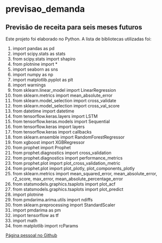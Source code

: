 # previsao_demanda
## Previsão de receita para seis meses futuros
Este projeto foi elaborado no Python. A lista de bibliotecas utilizadas foi:

1. import pandas as pd
2. import scipy.stats as stats
3. from scipy.stats import shapiro
4. from plotnine import *
5. import seaborn as sns
6. import numpy as np
7. import matplotlib.pyplot as plt
8. import warnings
9. from sklearn.linear_model import LinearRegression
10. from sklearn.metrics import mean_absolute_error
11. from sklearn.model_selection import cross_validate
12. from sklearn.model_selection import cross_val_score
13. from datetime import datetime
14. from tensorflow.keras.layers import LSTM
15. from tensorflow.keras.models import Sequential
16. from tensorflow.keras import layers
17. from tensorflow.keras import callbacks
18. from sklearn.ensemble import RandomForestRegressor
19. from xgboost import XGBRegressor
20. from prophet import Prophet
21. from prophet.diagnostics import cross_validation
22. from prophet.diagnostics import performance_metrics
23. from prophet.plot import plot_cross_validation_metric
24. from prophet.plot import plot_plotly, plot_components_plotly
25. from sklearn.metrics import mean_squared_error, mean_absolute_error, r2_score, max_error, mean_absolute_percentage_error
26. from statsmodels.graphics.tsaplots import plot_acf
27. from statsmodels.graphics.tsaplots import plot_predict
28. import plotnine
29. from pmdarima.arima.utils import ndiffs
30. from sklearn.preprocessing import StandardScaler
31. import pmdarima as pm
32. import tensorflow as tf
33. import math
34. from matplotlib import rcParams
                                                                        
[Página pessoal no Github](https://robertomoniz.github.io/)
